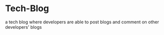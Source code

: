 # Tech-Blog
a tech blog where developers are able to post blogs and comment on other developers' blogs
